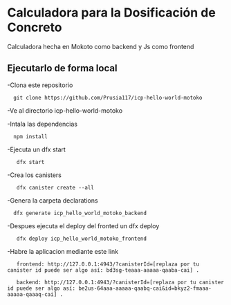 # Calculadora para la Dosificación de Concreto

Calculadora hecha en Mokoto como backend y Js como frontend

## Ejecutarlo de forma local

-Clona este repositorio

```
  git clone https://github.com/Prusia117/icp-hello-world-motoko
```

-Ve al directorio icp-hello-world-motoko

-Intala las dependencias

```
  npm install
```

-Ejecuta un dfx start

```
   dfx start
```

-Crea los canisters
```
   dfx canister create --all
```

-Genera la carpeta declarations
```
  dfx generate icp_hello_world_motoko_backend
```

-Despues ejecuta el deploy del fronted un dfx deploy

```
   dfx deploy icp_hello_world_motoko_frontend
```

-Habre la aplicacion mediante este link

```
   frontend: http://127.0.0.1:4943/?canisterId=[replaza por tu canister id puede ser algo así: bd3sg-teaaa-aaaaa-qaaba-cai] .
```
```
   backend: http://127.0.0.1:4943/?canisterId=[replaza por tu canister id puede ser algo así: be2us-64aaa-aaaaa-qaabq-cai&id=bkyz2-fmaaa-aaaaa-qaaaq-cai] .
```
